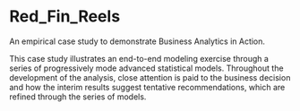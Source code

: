 # Red_Fin_Reels

An empirical case study to demonstrate Business Analytics in Action.

This case study illustrates an end-to-end modeling exercise through a series of progressively mode advanced statistical models.
Throughout the development of the analysis, 
close attention is paid to the business decision
and how the interim results suggest tentative recommendations, 
which are refined through the series of models.
